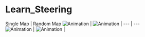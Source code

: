 # Learn_Steering

Single Map | Random Map
![Animation](./cars_single_speed.gif) | ![Animation](./cars_random.gif) | 
--- | --- 
![Animation](resources/cars_single_speed.gif) | ![Animation](resources/cars_random.gif) | 


